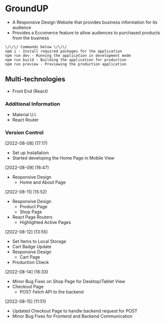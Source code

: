 # GroundUP
- A Responsive Design Website that provides business information for its
audience
- Provides a Eccomerce feature to allow audiences to purchased products
from the business

```
\/\/\/ Commands below \/\/\/
npm i - Install required packages for the application
npm run dev - Running the application in development mode
npm run build - Building the application for production
npm run preview - Previewing the production application

```

## Multi-technologies
- Front End (React)

### Additional Information
- Material U.I.
- React Router

### Version Control
[2022-08-08] (17:17)
- Set up Installation
- Started developing the Home Page in Mobile View

[2022-08-09] (16:47)
- Responsive Design
    - Home and About Page

[2022-08-11] (15:52)
- Responsive Design
    - Product Page
    - Shop Page
- React Page Routers
    - Highlighted Active Pages
    
[2022-08-12] (13:55)
- Set Items to Local Storage
- Cart Badge Update
- Responsive Design
    - Cart Page
- Production Check

[2022-08-14] (16:33)
- Minor Bug Fixes on Shop Page for Desktop/Tablet View
- Checkout Page
    - POST Fetch API to the backend

[2022-08-15] (11:51)
- Updated Checkout Page to handle backend request for POST
- Minor Bug Fixes for Frontend and Backend Communication
